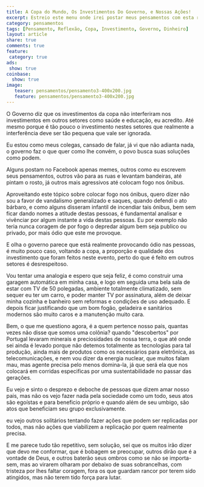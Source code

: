 ```yaml
---
title: A Copa do Mundo, Os Investimentos Do Governo, e Nossas Ações!
excerpt: Estreio este menu onde irei postar meus pensamentos com esta reflexão incompleta que fiz sobre o investimento da copa e as ações do povo e também algumas palavras que fiz.  Este texto não é o primeiro, mas é um muitos importantes pensamentos que tenho, e não serão publicados na ordem original.
category: pensamentos
tags: [Pensamento, Reflexão, Copa, Investimento, Governo, Dinheiro]
layout: article
share: true
comments: true
feature: 
 category: true
ads: 
 show: true
coinbase:
  show: true
image:
   teaser: pensamentos/pensamento3-400x200.jpg
   feature: pensamentos/pensamento3-400x200.jpg
---
```

O Governo diz que os investimentos da copa não interferiram nos investimentos em outros setores como saúde e educação, eu acredito. Até mesmo porque é tão pouco o investimento nestes setores que realmente a interferência deve ser tão pequena que vale ser ignorada.

Eu estou como meus colegas, cansado de falar, já vi que não adianta nada, o governo faz o que quer como lhe convém, o povo busca suas soluções como podem.

Alguns postam no Facebook apenas memes, outros como eu escrevem seus pensamentos, outros vão para as ruas e levantam bandeiras, até pintam o rosto, já outros mais agressivos até colocam fogo nos ônibus.

Aproveitando este tópico sobre colocar fogo nos ónibus, quero dizer não sou a favor de vandalismo generalizado e saques, quando defendi o ato bárbaro, e como alguns disseram infantil de incendiar tais ónibus, bem sem ficar dando nomes a atitude destas pessoas, é fundamental analisar e vivênciar por algum instante a vida destas pessoas. Eu por exemplo não teria nunca coragem de por fogo o depredar algum bem seja publico ou privado, por mais ódio que este me provoque.

E olha o governo parece que está realmente provocando ódio nas pessoas, é muito pouco caso, voltando a copa, a proporção e qualidade dos investimento que foram feitos neste evento, perto do que é feito em outros setores é desrespeitoso.

Vou tentar uma analogia e espero que seja feliz, é como construir uma garagem automática em minha casa, e logo em seguida uma bela sala de estar com TV de 50 polegadas, ambiente totalmente climatizado, sem sequer eu ter um carro, e poder manter TV por assinatura, além de deixar minha cozinha e banheiro sem reformas e condições de uso adequado. E depois ficar justificando que um bom fogão, geladeira e sanitários modernos são muito caros e a manutenção muito cara.

Bem, o que me questiono agora, é a quem pertence nosso pais, quantas vezes não disse que somos uma colônia? quando "descobertos" por Portugal levaram minerais e preciosidades de nossa terra, o que até onde sei ainda é levado porque não detemos totalmente as tecnologias para tal produção, ainda mais de produtos como os necessários para eletrônica, as telecomunicações, e nem vou dizer da energia nuclear, que muitos falam mau, mas agente precisa pelo menos domina-la, já que será ela que nos colocará em corridas especificas por uma sustentabilidade no passar das gerações.

Eu vejo e sinto o desprezo e deboche de pessoas que dizem amar nosso pais, mas não os vejo fazer nada pela sociedade como um todo, seus atos são egoístas e para beneficio próprio e quando além de seu umbigo, são atos que beneficiam seu grupo exclusivamente.  

eu vejo outros solitários tentando fazer ações que podem ser replicadas por todos, mas não ações que viabilizem a replicação por quem realmente precisa.

E me parece tudo tão repetitivo, sem solução, sei que os muitos irão dizer que devo me conformar, que é bobagem se preocupar, outros dirão que é a vontade de Deus, e outros baterão seus ombros como se não se importa-sem, mas ao virarem olharam por debaixo de suas sobrancelhas, com tristeza por lhes faltar coragem, fora os que guardam rancor por terem sido atingidos, mas não terem tido força para lutar.
